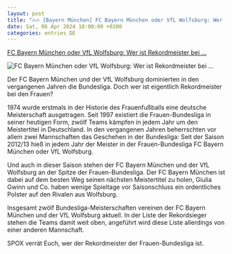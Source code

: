 ```yaml
---
layout: post
title: "🔥🔥 [Bayern München] FC Bayern München oder VfL Wolfsburg: Wer ist Rekordmeister bei ..."
date: Sat, 06 Apr 2024 18:00:00 +0200
categories: entries DE
---
```

[FC Bayern München oder VfL Wolfsburg: Wer ist Rekordmeister bei ...](https://www.spox.com/de/sport/fussball/fussball-der-frauen/2404/Artikel/fc-bayern-muenchen-oder-vfl-wolfsburg-wer-ist-rekordmeister-bei-den-frauen.html)

![FC Bayern München oder VfL Wolfsburg: Wer ist Rekordmeister bei ...](https://www.spox.com/de/sport/fussball/fussball-der-frauen/2404/Bilder/1600/Giulia-Gwinn-Bayern-1200_1600x900.jpg)

Der FC Bayern München und der VfL Wolfsburg dominierten in den vergangenen Jahren die Bundesliga. Doch wer ist eigentlich Rekordmeister bei den Frauen?

1974 wurde erstmals in der Historie des Frauenfußballs eine deutsche Meisterschaft ausgetragen. Seit 1997 existiert die Frauen-Bundesliga in seiner heutigen Form, zwölf Teams kämpfen in jedem Jahr um den Meistertitel in Deutschland. In den vergangenen Jahren beherrschten vor allem zwei Mannschaften das Geschehen in der Bundesliga: Seit der Saison 2012/13 hieß in jedem Jahr der Meister in der Frauen-Bundesliga FC Bayern München oder VfL Wolfsburg.

Und auch in dieser Saison stehen der FC Bayern München und der VfL Wolfsburg an der Spitze der Frauen-Bundesliga. Der FC Bayern München ist dabei auf dem besten Weg seinen nächsten Meistertitel zu holen, Giulia Gwinn und Co. haben wenige Spieltage vor Saisonschluss ein ordentliches Polster auf den Rivalen aus Wolfsburg.

Insgesamt zwölf Bundesliga-Meisterschaften vereinen der FC Bayern München und der VfL Wolfsburg aktuell. In der Liste der Rekordsieger stehen die Teams damit weit oben, angeführt wird diese Liste allerdings von einer anderen Mannschaft.

SPOX verrät Euch, wer der Rekordmeister der Frauen-Bundesliga ist.

